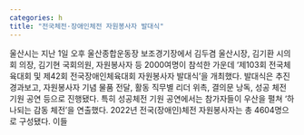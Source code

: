 ```yaml
---
categories: h
title: "전국체전·장애인체전 자원봉사자 발대식"
---
```

울산시는 지난 1일 오후 울산종합운동장 보조경기장에서 김두겸 울산시장, 김기환 시의회 의장, 김기현 국회의원, 자원봉사자 등 2000여명이 참석한 가운데 ‘제103회 전국체육대회 및 제42회 전국장애인체육대회 자원봉사자 발대식’을 개최했다. 발대식은 추진 경과보고, 자원봉사자 기념 물품 전달, 활동 직무별 리더 위촉, 결의문 낭독, 성공 체전 기원 공연 등으로 진행됐다. 특히 성공체전 기원 공연에서는 참가자들이 우산을 펼쳐 ‘하나되는 감동 체전’을 연출했다. 2022년 전국(장애인)체전 자원봉사자는 총 4604명으로 구성됐다. 이들
